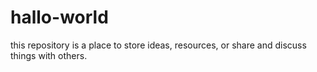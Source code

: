 # hallo-world
this repository is a place to store ideas, resources, or share and discuss things with others.
